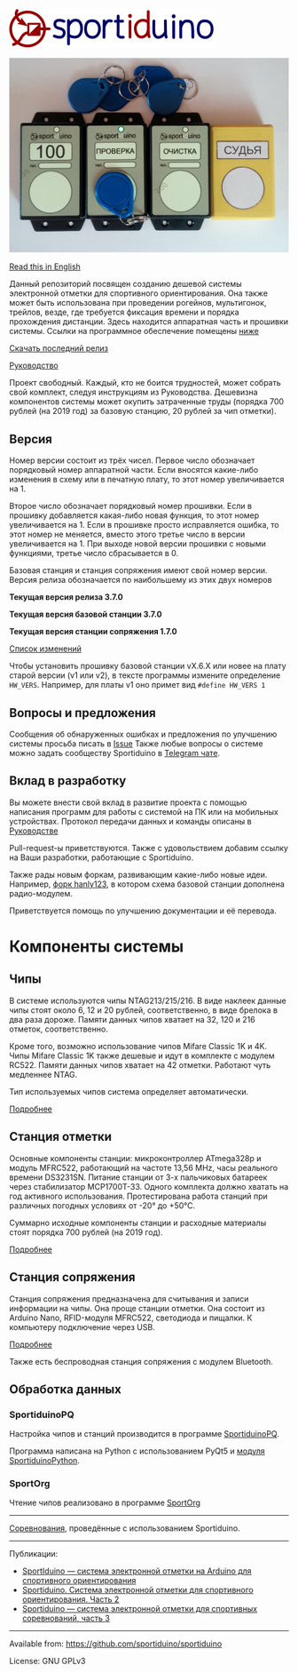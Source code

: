 ![Sportiduino logo](/Images/logo.png?raw=true)

![](/Images/Sportiduino.JPG?raw=true)

[Read this in English](/README.md)

Данный репозиторий посвящен созданию дешевой системы электронной отметки для спортивного ориентирования.
Она также может быть использована при проведении рогейнов, мультигонок, трейлов, везде, где требуется фиксация времени и порядка прохождения дистанции.
Здесь находится аппаратная часть и прошивки системы.
Ссылки на программное обеспечение помещены [ниже](/README.ru.md#%D0%9E%D0%B1%D1%80%D0%B0%D0%B1%D0%BE%D1%82%D0%BA%D0%B0-%D0%B4%D0%B0%D0%BD%D0%BD%D1%8B%D1%85)

[Скачать последний релиз](https://github.com/sportiduino/sportiduino/releases)

[Руководство](/Doc/ru.md)

Проект свободный. Каждый, кто не боится трудностей, может собрать свой комплект, следуя инструкциям из Руководства.
Дешевизна компонентов системы может окупить затраченные труды (порядка 700 рублей (на 2019 год) за базовую станцию, 20 рублей за чип отметки).

## Версия

Номер версии состоит из трёх чисел. Первое число обозначает порядковый номер аппаратной части.
Если вносятся какие-либо изменения в схему или в печатную плату, то этот номер увеличивается на 1.

Второе число обозначает порядковый номер прошивки. Если в прошивку добавляется какая-либо новая функция, то этот номер увеличивается на 1.
Если в прошивке просто исправляется ошибка, то этот номер не меняется, вместо этого третье число в версии увеличивается на 1.
При выходе новой версии прошивки с новыми функциями, третье число сбрасывается в 0.

Базовая станция и станция сопряжения имеют свой номер версии. Версия релиза обозначается по наибольшему из этих двух номеров

**Текущая версия релиза 3.7.0**

**Текущая версия базовой станции 3.7.0**

**Текущая версия станции сопряжения 1.7.0**

[Список изменений](/CHANGELOG.md)

Чтобы установить прошивку базовой станции vX.6.X или новее на плату старой версии (v1 или v2),
в тексте программы измените определение `HW_VERS`. Например, для платы v1 оно примет вид `#define HW_VERS 1`

## Вопросы и предложения

Сообщения об обнаруженных ошибках и предложения по улучшению системы просьба писать в [Issue](https://github.com/sportiduino/sportiduino/issues)
Также любые вопросы о системе можно задать сообществу Sportiduino в [Telegram чате](https://t.me/Sportiduino).

## Вклад в разработку

Вы можете внести свой вклад в развитие проекта с помощью написания программ для работы с системой на ПК или на мобильных устройствах.
Протокол передачи данных и команды описаны в [Руководстве](/Doc/ru/MasterStation.md)

Pull-request-ы приветствуются. Также с удовольствием добавим ссылку на Ваши разработки, работающие с Sportiduino.

Также рады новым форкам, развивающим какие-либо новые идеи.
Например, [форк hanly123](https://github.com/halny123/sportiduino), в котором схема базовой станции дополнена радио-модулем.

Приветствуется помощь по улучшению документации и её перевода.

# Компоненты системы

## Чипы

В системе используются чипы NTAG213/215/216.
В виде наклеек данные чипы стоят около 6, 12 и 20 рублей, соответственно, в виде брелока в два раза дороже.
Памяти данных чипов хватает на 32, 120 и 216 отметок, соответственно.

Кроме того, возможно использование чипов Mifare Classic 1K и 4K.
Чипы Mifare Classic 1K также дешевые и идут в комплекте с модулем RC522.
Памяти данных чипов хватает на 42 отметки. Работают чуть медленнее NTAG.

Тип используемых чипов система определяет автоматически.

[Подробнее](/Doc/ru/Card.md)

## Станция отметки

Основные компоненты станции: микроконтроллер ATmega328p и модуль MFRC522, работающий на частоте 13,56 MHz, часы реального времени DS3231SN.
Питание станции от 3-х пальчиковых батареек через стабилизатор MCP1700T-33. Одного комплекта должно хватать на год активного использования.
Протестирована работа станций при различных погодных условиях от -20° до +50°С.

Суммарно исходные компоненты станции и расходные материалы стоят порядка 700 рублей (на 2019 год).

[Подробнее](/Doc/ru/BaseStation.md)

## Станция сопряжения

Станция сопряжения предназначена для считывания и записи информации на чипы.
Она проще станции отметки. Она состоит из Arduino Nano, RFID-модуля MFRC522, светодиода и пищалки.
К компьютеру подключение через USB.

[Подробнее](/Doc/ru/MasterStation.md)

Также есть беспроводная станция сопряжения с модулем Bluetooth.

## Обработка данных

### SportiduinoPQ

Настройка чипов и станций производится в программе [SportiduinoPQ](https://github.com/sportiduino/SportiduinoPQ).

Программа написана на Python с использованием PyQt5 и [модуля SportiduinoPython](https://github.com/sportiduino/sportiduinoPython).

### SportOrg

Чтение чипов реализовано в программе [SportOrg](https://github.com/sportorg/pysport)

***********
[Соревнования](https://github.com/sportiduino/sportiduino/wiki/%D0%9F%D1%80%D0%BE%D0%B2%D0%B5%D0%B4%D0%B5%D0%BD%D0%BD%D1%8B%D0%B5-%D1%81%D0%BE%D1%80%D0%B5%D0%B2%D0%BD%D0%BE%D0%B2%D0%B0%D0%BD%D0%B8%D1%8F), проведённые с использованием Sportiduino.

***********
Публикации:
* [SportIduino — система электронной отметки на Arduino для спортивного ориентирования](https://habr.com/ru/post/404565/)
* [Sportiduino. Система электронной отметки для спортивного ориентирования. Часть 2](https://habr.com/ru/post/407345/)
* [Sportiduino — система электронной отметки для спортивных соревнований, часть 3](https://habr.com/ru/post/427661/)

***********
Available from:  https://github.com/sportiduino/sportiduino

License:         GNU GPLv3
